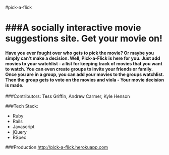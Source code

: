 #pick-a-flick

###A socially interactive movie suggestions site. Get your movie on!
================================================================================

#### Have you ever fought over who gets to pick the movie? Or maybe you simply can't make a decision. Well, Pick-a-Flick is here for you. Just add movies to your watchlist - a list for keeping track of movies that you want to watch. You can even create groups to invite your friends or family. Once you are in a group, you can add your movies to the groups watchlist. Then the group gets to vote on the movies and viola - Your movie decision is made.  

###Contributors:
Tess Griffin, Andrew Carmer, Kyle Henson

###Tech Stack:
* Ruby
* Rails
* Javascript
* jQuery
* RSpec

###Production
http://pick-a-flick.herokuapp.com
